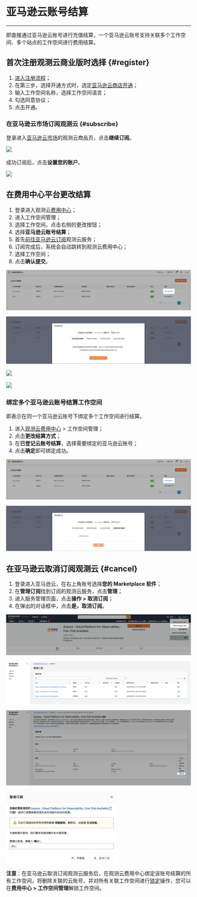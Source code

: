 # 亚马逊云账号结算
---

即直接通过亚马逊云账号进行充值结算，一个亚马逊云账号支持关联多个工作空间、多个站点的工作空间进行费用结算。

## 首次注册观测云商业版时选择 {#register}

1. [进入注册流程](../../plans/commercial-register.md)；
2. 在第三步，选择开通方式时，选定[亚马逊云商店开通](#subscribe)；
3. 输入工作空间名称，选择工作空间语言；
4. 勾选同意协议；
5. 点击开通。


### 在亚马逊云市场订阅观测云 {#subscribe}

登录进入[亚马逊云市场](https://awsmarketplace.amazonaws.cn/marketplace/pp/prodview-duyx7ds3f3cq2)的观测云商品页，点击**继续订阅**。

![](img/8.space_4.png)

成功订阅后，点击**设置您的账户**。

![](img/8.space_9.png)

## 在费用中心平台更改结算

1. 登录进入观测云[费用中心](https://boss.guance.com)；
2. 进入工作空间管理；
3. 选择工作空间，点击右侧的更改按钮；
4. 选择**亚马逊云账号结算**；
5. 首先[前往亚马逊云订阅](#subscribe)观测云服务；
6. 订阅完成后，系统会自动跳转到观测云费用中心；
7. 选择工作空间；
8. 点击**确认提交**。


![](../img/10.aws_change_1.png)



![](../img/15.aws_register_10.1.png)



![](../img/15.aws_register_11.png)


![](../img/15.aws_register_12.png)


### 绑定多个亚马逊云账号结算工作空间

即表示在同一个亚马逊云账号下绑定多个工作空间进行结算。

1. 进入[观测云费用中心](https://boss.guance.com/#/signin) > 工作空间管理；
2. 点击**更改结算方式**；
3. 在**已登记云账号结算**，选择需要绑定的亚马逊云账号；
4. 点击**确定**即可绑定成功。

![](../img/10.aws_change_1.png)

![](../img/10.aws_change_2.png)




## 在亚马逊云取消订阅观测云 {#cancel}

1. 登录进入亚马逊云，在右上角账号选择**您的 Marketplace 软件**；
2. 在**管理订阅**找到订阅的观测云服务，点击**管理**；
3. 进入服务管理页面，点击**操作 > 取消订阅**；
4. 在弹出的对话框中，点击**是，取消订阅**。

![](../img/8.space_13.png)



![](../img/8.space_14.png)


![](../img/8.space_15.png)


<img src="../img/8.space_16.png" width="60%" >


**注意**：在亚马逊云取消订阅观测云服务后，在观测云费用中心绑定该账号结算的所有工作空间，将删除关联的云账号，并对所有关联工作空间进行[锁定](../../billing-center/workspace-management.md#workspace-lock)操作，您可以在**费用中心 > 工作空间管理**解锁工作空间。


